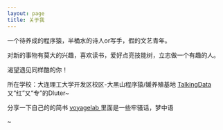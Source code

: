 ```yaml
---
layout: page
title: 关于我 
---
```


一个待养成的程序猿，半桶水的诗人or写手，假的文艺青年。
<p>
对新的事物有莫大的兴趣，喜欢读书，爱好点亮技能树，立志做一个有趣的人。
<p>
渴望遇见同样酷的你！

<p>

所在学校：大连理工大学开发区校区-大黑山程序猿/媛养殖基地
<a target="_blank" href="http://www.dlut.edu.cn/"> TalkingData </a>
又“红”又“专”的Dluter~
<p>

分享一下自己的的简书
<a target="_blank" href="http://www.jianshu.com/u/46e9e654a9e0"> voyagelab </a>
里面是一些牢骚话，梦中语

<p>



<!-- {% include comments.html %} -->
<!-- 有言评论在.md文件里使用有点问题，暂时把uid写死 -->

 <div id="uyan_frame"></div>
 <script type="text/javascript" src="http://v2.uyan.cc/code/uyan.js?uid=2143225"></script>
~
